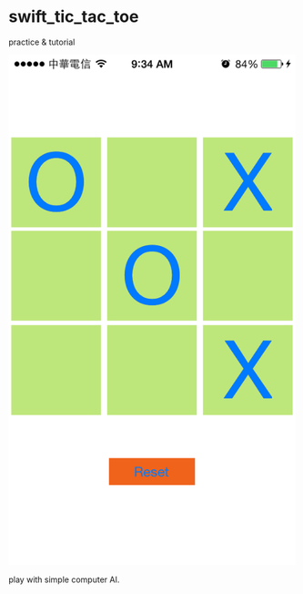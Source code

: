 swift_tic_tac_toe
=================

practice &amp; tutorial

<img src='IMG_3814.PNG' />


play with simple computer AI.
